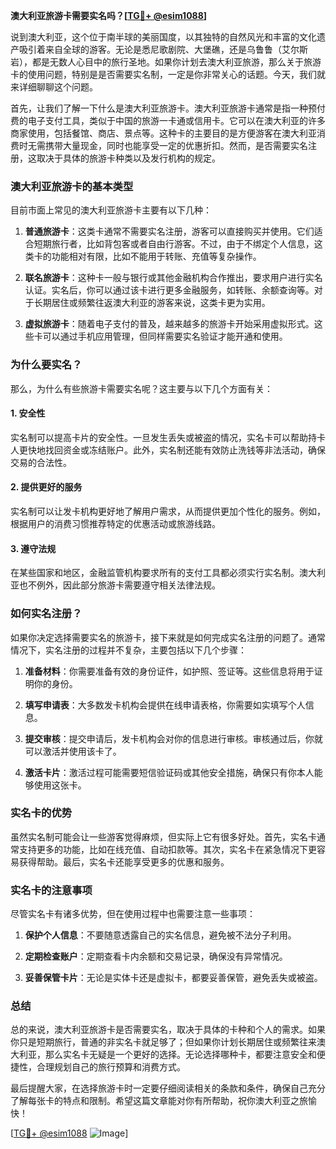 **澳大利亚旅游卡需要实名吗？[[TG💪+ @esim1088](https://t.me/s/esim1088)]**

说到澳大利亚，这个位于南半球的美丽国度，以其独特的自然风光和丰富的文化遗产吸引着来自全球的游客。无论是悉尼歌剧院、大堡礁，还是乌鲁鲁（艾尔斯岩），都是无数人心目中的旅行圣地。如果你计划去澳大利亚旅游，那么关于旅游卡的使用问题，特别是是否需要实名制，一定是你非常关心的话题。今天，我们就来详细聊聊这个问题。

首先，让我们了解一下什么是澳大利亚旅游卡。澳大利亚旅游卡通常是指一种预付费的电子支付工具，类似于中国的旅游一卡通或信用卡。它可以在澳大利亚的许多商家使用，包括餐馆、商店、景点等。这种卡的主要目的是方便游客在澳大利亚消费时无需携带大量现金，同时也能享受一定的优惠折扣。然而，是否需要实名注册，这取决于具体的旅游卡种类以及发行机构的规定。

### **澳大利亚旅游卡的基本类型**

目前市面上常见的澳大利亚旅游卡主要有以下几种：

1. **普通旅游卡**：这类卡通常不需要实名注册，游客可以直接购买并使用。它们适合短期旅行者，比如背包客或者自由行游客。不过，由于不绑定个人信息，这类卡的功能相对有限，比如不能用于转账、充值等复杂操作。

2. **联名旅游卡**：这种卡一般与银行或其他金融机构合作推出，要求用户进行实名认证。实名后，你可以通过该卡进行更多金融服务，如转账、余额查询等。对于长期居住或频繁往返澳大利亚的游客来说，这类卡更为实用。

3. **虚拟旅游卡**：随着电子支付的普及，越来越多的旅游卡开始采用虚拟形式。这些卡可以通过手机应用管理，但同样需要实名验证才能开通和使用。

### **为什么要实名？**

那么，为什么有些旅游卡需要实名呢？这主要与以下几个方面有关：

#### **1. 安全性**
实名制可以提高卡片的安全性。一旦发生丢失或被盗的情况，实名卡可以帮助持卡人更快地找回资金或冻结账户。此外，实名制还能有效防止洗钱等非法活动，确保交易的合法性。

#### **2. 提供更好的服务**
实名制可以让发卡机构更好地了解用户需求，从而提供更加个性化的服务。例如，根据用户的消费习惯推荐特定的优惠活动或旅游线路。

#### **3. 遵守法规**
在某些国家和地区，金融监管机构要求所有的支付工具都必须实行实名制。澳大利亚也不例外，因此部分旅游卡需要遵守相关法律法规。

### **如何实名注册？**

如果你决定选择需要实名的旅游卡，接下来就是如何完成实名注册的问题了。通常情况下，实名注册的过程并不复杂，主要包括以下几个步骤：

1. **准备材料**：你需要准备有效的身份证件，如护照、签证等。这些信息将用于证明你的身份。

2. **填写申请表**：大多数发卡机构会提供在线申请表格，你需要如实填写个人信息。

3. **提交审核**：提交申请后，发卡机构会对你的信息进行审核。审核通过后，你就可以激活并使用该卡了。

4. **激活卡片**：激活过程可能需要短信验证码或其他安全措施，确保只有你本人能够使用这张卡。

### **实名卡的优势**

虽然实名制可能会让一些游客觉得麻烦，但实际上它有很多好处。首先，实名卡通常支持更多的功能，比如在线充值、自动扣款等。其次，实名卡在紧急情况下更容易获得帮助。最后，实名卡还能享受更多的优惠和服务。

### **实名卡的注意事项**

尽管实名卡有诸多优势，但在使用过程中也需要注意一些事项：

1. **保护个人信息**：不要随意透露自己的实名信息，避免被不法分子利用。
   
2. **定期检查账户**：定期查看卡内余额和交易记录，确保没有异常情况。

3. **妥善保管卡片**：无论是实体卡还是虚拟卡，都要妥善保管，避免丢失或被盗。

### **总结**

总的来说，澳大利亚旅游卡是否需要实名，取决于具体的卡种和个人的需求。如果你只是短期旅行，普通的非实名卡就足够了；但如果你计划长期居住或频繁往来澳大利亚，那么实名卡无疑是一个更好的选择。无论选择哪种卡，都要注意安全和便捷性，合理规划自己的旅行预算和消费方式。

最后提醒大家，在选择旅游卡时一定要仔细阅读相关的条款和条件，确保自己充分了解每张卡的特点和限制。希望这篇文章能对你有所帮助，祝你澳大利亚之旅愉快！

[[TG💪+ @esim1088](https://t.me/s/esim1088) ![Image](https://i.postimg.cc/4NQfJmqS/Snipaste-2025-05-13-00-14-12.png)]